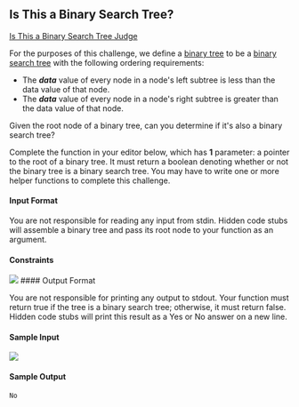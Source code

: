 ## Is This a Binary Search Tree?
[Is This a Binary Search Tree Judge](https://www.hackerrank.com/challenges/is-binary-search-tree/problem)

For the purposes of this challenge, we define a [binary tree](https://en.wikipedia.org/wiki/Binary_tree) to be a [binary search tree](https://en.wikipedia.org/wiki/Binary_search_tree) with the following ordering requirements:

- The ***data*** value of every node in a node's left subtree is less than the data value of that node.
- The ***data*** value of every node in a node's right subtree is greater than the data value of that node.

Given the root node of a binary tree, can you determine if it's also a binary search tree?

Complete the function in your editor below, which has **1** parameter: a pointer to the root of a binary tree. It must return a boolean denoting whether or not the binary tree is a binary search tree. You may have to write one or more helper functions to complete this challenge.

#### Input Format

You are not responsible for reading any input from stdin. Hidden code stubs will assemble a binary tree and pass its root node to your function as an argument.

#### Constraints
<img src="https://latex.codecogs.com/svg.latex?\Large&space;0\le{data}\le{10^4}">
#### Output Format

You are not responsible for printing any output to stdout. Your function must return true if the tree is a binary search tree; otherwise, it must return false. Hidden code stubs will print this result as a Yes or No answer on a new line.

#### Sample Input

![](https://github.com/andy489/Data_Structures_and_Algorithms_CPP/blob/master/assets/Is%20This%20a%20Binary%20Search%20Tree%2001.png)

#### Sample Output
```
No
